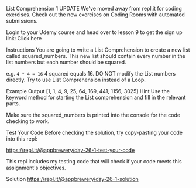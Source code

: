List Comprehension 1
UPDATE
We've moved away from repl.it for coding exercises.
Check out the new exercises on Coding Rooms with automated submissions.

Login to your Udemy course and head over to lesson 9 to get the sign up link:
Click here

Instructions
You are going to write a List Comprehension to create a new list called squared_numbers. This new list should contain every number in the list numbers but each number should be squared.

e.g. `4 * 4 = 16`
4 squared equals 16.
DO NOT modify the List numbers directly. Try to use List Comprehension instead of a Loop.

Example Output
[1, 1, 4, 9, 25, 64, 169, 441, 1156, 3025]
Hint
Use the keyword method for starting the List comprehension and fill in the relevant parts.

Make sure the squared_numbers is printed into the console for the code checking to work.

Test Your Code
Before checking the solution, try copy-pasting your code into this repl:

https://repl.it/@appbrewery/day-26-1-test-your-code

This repl includes my testing code that will check if your code meets this assignment's objectives.

Solution
https://repl.it/@appbrewery/day-26-1-solution
